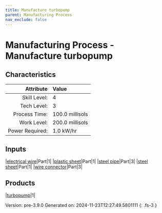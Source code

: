 ```yaml
---
title: Manufacture turbopump
parent: Manufacturing Process
nav_exclude: false
---
```

# Manufacturing Process - Manufacture turbopump


## Characteristics

| Attribute      | Value |
|--------:|:------|
|Skill Level:|4|
|Tech Level:|3|
|Process Time:|100.0 millisols|
|Work Level:|200.0 millisols|
|Power Required:|1.0 kW/hr|

## Inputs

|[electrical wire](../part/electrical-wire.html)|Part|1|
|[plastic sheet](../part/plastic-sheet.html)|Part|1|
|[steel pipe](../part/steel-pipe.html)|Part|3|
|[steel sheet](../part/steel-sheet.html)|Part|1|
|[wire connector](../part/wire-connector.html)|Part|3|

## Products

|[turbopump](../part/turbopump.html)|1|


Version: pre-3.9.0 Generated on: 2024-11-23T12:27:49.5801111
{: .fs-3 }

